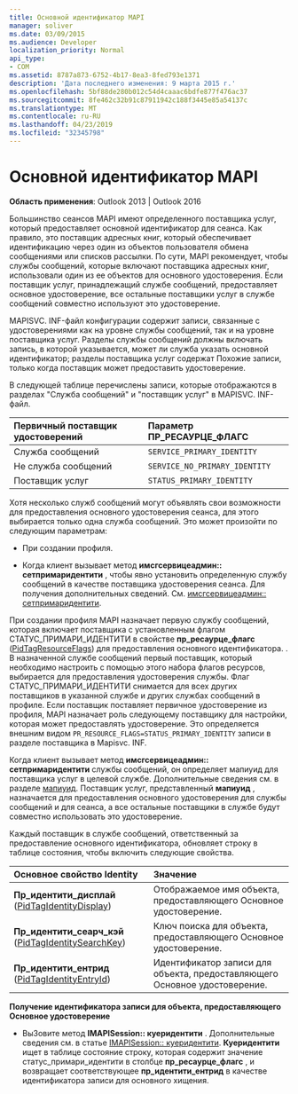 ```yaml
---
title: Основной идентификатор MAPI
manager: soliver
ms.date: 03/09/2015
ms.audience: Developer
localization_priority: Normal
api_type:
- COM
ms.assetid: 8787a873-6752-4b17-8ea3-8fed793e1371
description: 'Дата последнего изменения: 9 марта 2015 г.'
ms.openlocfilehash: 5bf88de280b012c54d4caaac6bdfe877f476ac37
ms.sourcegitcommit: 8fe462c32b91c87911942c188f3445e85a54137c
ms.translationtype: MT
ms.contentlocale: ru-RU
ms.lasthandoff: 04/23/2019
ms.locfileid: "32345798"
---
```

# <a name="mapi-primary-identity"></a>Основной идентификатор MAPI

  
  
**Область применения**: Outlook 2013 | Outlook 2016 
  
Большинство сеансов MAPI имеют определенного поставщика услуг, который предоставляет основной идентификатор для сеанса. Как правило, это поставщик адресных книг, который обеспечивает идентификацию через один из объектов пользователя обмена сообщениями или списков рассылки. По сути, MAPI рекомендует, чтобы службы сообщений, которые включают поставщика адресных книг, использовали один из ее объектов для основного удостоверения. Если поставщик услуг, принадлежащий службе сообщений, предоставляет основное удостоверение, все остальные поставщики услуг в службе сообщений совместно используют это удостоверение.
  
MAPISVC. INF-файл конфигурации содержит записи, связанные с удостоверениями как на уровне службы сообщений, так и на уровне поставщика услуг. Разделы службы сообщений должны включать запись, в которой указывается, может ли служба указать основной идентификатор; разделы поставщика услуг содержат Похожие записи, только когда поставщик может предоставить удостоверение.
  
В следующей таблице перечислены записи, которые отображаются в разделах "Служба сообщений" и "поставщик услуг" в MAPISVC. INF-файл.
  
|**Первичный поставщик удостоверений**|**Параметр ПР_РЕСАУРЦЕ_ФЛАГС**|
|:-----|:-----|
|Служба сообщений  <br/> | `SERVICE_PRIMARY_IDENTITY` <br/> |
|Не служба сообщений  <br/> | `SERVICE_NO_PRIMARY_IDENTITY` <br/> |
|Поставщик услуг  <br/> | `STATUS_PRIMARY_IDENTITY` <br/> |
   
Хотя несколько служб сообщений могут объявлять свои возможности для предоставления основного удостоверения сеанса, для этого выбирается только одна служба сообщений. Это может произойти по следующим параметрам:
  
- При создании профиля.
    
- Когда клиент вызывает метод **имсгсервицеадмин:: сетпримаридентити** , чтобы явно установить определенную службу сообщений в качестве поставщика удостоверения сеанса. Для получения дополнительных сведений. См. [имсгсервицеадмин:: сетпримаридентити](imsgserviceadmin-setprimaryidentity.md).
    
При создании профиля MAPI назначает первую службу сообщений, которая включает поставщика с установленным флагом СТАТУС_ПРИМАРИ_ИДЕНТИТИ в свойстве **пр_ресаурце_флагс** ([PidTagResourceFlags](pidtagresourceflags-canonical-property.md)) для предоставления основного идентификатора. . В назначенной службе сообщений первый поставщик, который необходимо настроить с помощью этого набора флагов ресурсов, выбирается для предоставления удостоверения службы. Флаг СТАТУС_ПРИМАРИ_ИДЕНТИТИ снимается для всех других поставщиков в указанной службе и других службах сообщений в профиле. Если поставщик поставляет первичное удостоверение из профиля, MAPI назначает роль следующему поставщику для настройки, которая может предоставлять удостоверение. Это определяется внешним видом `PR_RESOURCE_FLAGS=STATUS_PRIMARY_IDENTITY` записи в разделе поставщика в Mapisvc. INF. 
  
Когда клиент вызывает метод **имсгсервицеадмин:: сетпримаридентити** службы сообщений, он определяет мапиуид для поставщика услуг в целевой службе. Дополнительные сведения см. в разделе [мапиуид](mapiuid.md). Поставщик услуг, представленный **мапиуид** , назначается для предоставления основного удостоверения для службы сообщений и для сеанса, а все остальные поставщики в службе будут совместно использовать это удостоверение. 
  
Каждый поставщик в службе сообщений, ответственный за предоставление основного идентификатора, обновляет строку в таблице состояния, чтобы включить следующие свойства.
  
|**Основное свойство Identity**|**Значение**|
|:-----|:-----|
|**Пр_идентити_дисплай** ([PidTagIdentityDisplay](pidtagidentitydisplay-canonical-property.md))  <br/> |Отображаемое имя объекта, предоставляющего Основное удостоверение.  <br/> |
|**Пр_идентити_сеарч_кэй** ([PidTagIdentitySearchKey](pidtagidentitysearchkey-canonical-property.md))  <br/> |Ключ поиска для объекта, предоставляющего Основное удостоверение.  <br/> |
|**Пр_идентити_ентрид** ([PidTagIdentityEntryId](pidtagidentityentryid-canonical-property.md))  <br/> |Идентификатор записи для объекта, предоставляющего Основное удостоверение.  <br/> |
   
 **Получение идентификатора записи для объекта, предоставляющего Основное удостоверение**
  
- ВыЗовите метод **IMAPISession:: куеридентити** . Дополнительные сведения см. в статье [IMAPISession:: куеридентити](imapisession-queryidentity.md). **Куеридентити** ищет в таблице состояние строку, которая содержит значение статус_примари_идентити в столбце **пр_ресаурце_флагс** , и возвращает соответствующее **пр_идентити_ентрид** в качестве идентификатора записи для основного хищения. 
    

